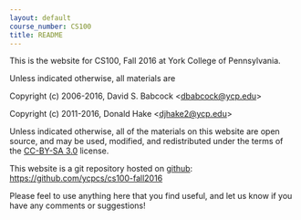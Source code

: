```yaml
---
layout: default
course_number: CS100
title: README
---
```


This is the website for CS100, Fall 2016 at York College of
Pennsylvania.

Unless indicated otherwise, all materials are

Copyright (c) 2006-2016, David S. Babcock &lt;<dbabcock@ycp.edu>&gt;

Copyright (c) 2011-2016, Donald Hake &lt;<djhake2@ycp.edu>&gt;

Unless indicated otherwise, all of the materials on this website
are open source, and may be used, modified, and redistributed
under the terms of the <a href="http://creativecommons.org/licenses/by-sa/3.0/us/">CC-BY-SA 3.0</a>
license.

This website is a git repository hosted on [github](https://github.com): <https://github.com/ycpcs/cs100-fall2016>

Please feel to use anything here that you find useful,
and let us know if you have any comments or suggestions!
